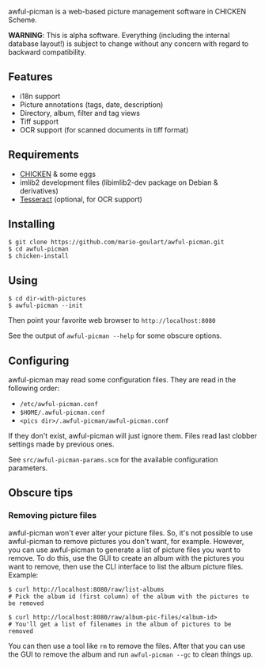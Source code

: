 awful-picman is a web-based picture management software in CHICKEN
Scheme.

**WARNING**: This is alpha software.  Everything (including the
internal database layout!) is subject to change without any concern
with regard to backward compatibility.


## Features

* i18n support
* Picture annotations (tags, date, description)
* Directory, album, filter and tag views
* Tiff support
* OCR support (for scanned documents in tiff format)

## Requirements

* [CHICKEN](http://call-cc.org) & some eggs
* imlib2 development files (libimlib2-dev package on Debian & derivatives)
* [Tesseract](https://code.google.com/p/tesseract-ocr/) (optional, for OCR support)

## Installing

    $ git clone https://github.com/mario-goulart/awful-picman.git
    $ cd awful-picman
    $ chicken-install
 
## Using

    $ cd dir-with-pictures
    $ awful-picman --init

Then point your favorite web browser to `http://localhost:8080`

See the output of `awful-picman --help` for some obscure options.

## Configuring

awful-picman may read some configuration files.  They are read in the
following order:

* `/etc/awful-picman.conf`
* `$HOME/.awful-picman.conf`
* `<pics dir>/.awful-picman/awful-picman.conf`

If they don't exist, awful-picman will just ignore them.  Files read
last clobber settings made by previous ones.

See `src/awful-picman-params.scm` for the available configuration
parameters.


## Obscure tips

### Removing picture files

awful-picman won't ever alter your picture files.  So, it's not
possible to use awful-picman to remove pictures you don't want, for
example.  However, you can use awful-picman to generate a list of
picture files you want to remove.  To do this, use the GUI to create
an album with the pictures you want to remove, then use the CLI
interface to list the album picture files.  Example:

    $ curl http://localhost:8080/raw/list-albums
    # Pick the album id (first column) of the album with the pictures to be removed

    $ curl http://localhost:8080/raw/album-pic-files/<album-id>
    # You'll get a list of filenames in the album of pictures to be removed

You can then use a tool like `rm` to remove the files.  After that you
can use the GUI to remove the album and run `awful-picman --gc` to
clean things up.
